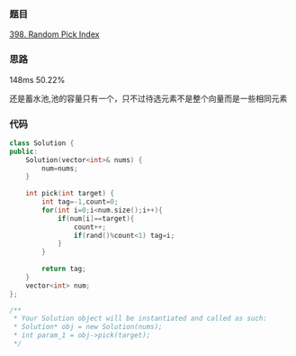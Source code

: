 ### 题目
[398. Random Pick Index](https://leetcode-cn.com/problems/random-pick-index/submissions/)
### 思路
148ms 50.22%

还是蓄水池,池的容量只有一个，只不过待选元素不是整个向量而是一些相同元素

### 代码
```c++
class Solution {
public:
    Solution(vector<int>& nums) {
        num=nums;
    }
    
    int pick(int target) {
        int tag=-1,count=0;
        for(int i=0;i<num.size();i++){
            if(num[i]==target){
                count++;
                if(rand()%count<1) tag=i;
            }
        }
        
        return tag;
    }
    vector<int> num;
};

/**
 * Your Solution object will be instantiated and called as such:
 * Solution* obj = new Solution(nums);
 * int param_1 = obj->pick(target);
 */
```

